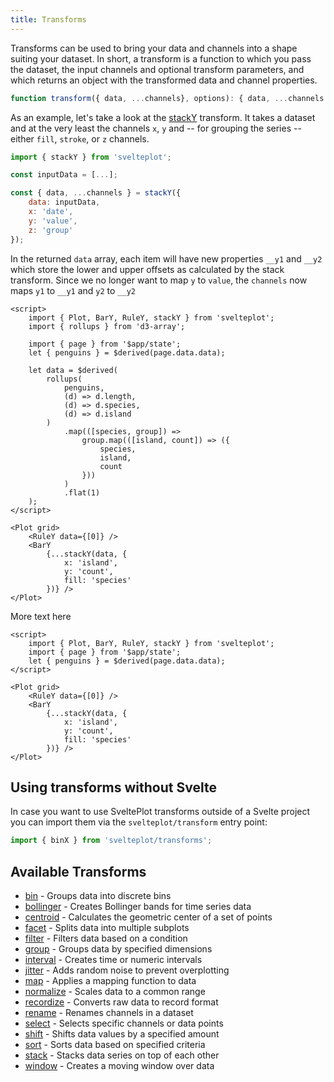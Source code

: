 ```yaml
---
title: Transforms
---
```


Transforms can be used to bring your data and channels into a shape suiting your dataset. In short, a transform is a function to which you pass the dataset, the input channels and optional transform parameters, and which returns an object with the transformed data and channel properties.

```js
function transform({ data, ...channels}, options): { data, ...channels }
```

As an example, let's take a look at the [stackY](/transforms/stack) transform. It takes a dataset and at the very least the channels `x`, `y` and -- for grouping the series -- either `fill`, `stroke`, or `z` channels.

```js
import { stackY } from 'svelteplot';

const inputData = [...];

const { data, ...channels } = stackY({
    data: inputData,
    x: 'date',
    y: 'value',
    z: 'group'
});

```

In the returned `data` array, each item will have new properties `__y1` and `__y2` which store the lower and upper offsets as calculated by the stack transform. Since we no longer want to map `y` to `value`, the `channels` now maps `y1` to `__y1` and `y2` to `__y2`

```svelte --live
<script>
    import { Plot, BarY, RuleY, stackY } from 'svelteplot';
    import { rollups } from 'd3-array';

    import { page } from '$app/state';
    let { penguins } = $derived(page.data.data);

    let data = $derived(
        rollups(
            penguins,
            (d) => d.length,
            (d) => d.species,
            (d) => d.island
        )
            .map(([species, group]) =>
                group.map(([island, count]) => ({
                    species,
                    island,
                    count
                }))
            )
            .flat(1)
    );
</script>

<Plot grid>
    <RuleY data={[0]} />
    <BarY
        {...stackY(data, {
            x: 'island',
            y: 'count',
            fill: 'species'
        })} />
</Plot>
```

More text here

```svelte
<script>
    import { Plot, BarY, RuleY, stackY } from 'svelteplot';
    import { page } from '$app/state';
    let { penguins } = $derived(page.data.data);
</script>

<Plot grid>
    <RuleY data={[0]} />
    <BarY
        {...stackY(data, {
            x: 'island',
            y: 'count',
            fill: 'species'
        })} />
</Plot>
```

## Using transforms without Svelte

In case you want to use SveltePlot transforms outside of a Svelte project you can import them via the `svelteplot/transform` entry point:

```js
import { binX } from 'svelteplot/transforms';
```
## Available Transforms

- [bin](/transforms/bin) - Groups data into discrete bins
- [bollinger](/transforms/bollinger) - Creates Bollinger bands for time series data
- [centroid](/transforms/centroid) - Calculates the geometric center of a set of points
- [facet](/transforms/facet) - Splits data into multiple subplots
- [filter](/transforms/filter) - Filters data based on a condition
- [group](/transforms/group) - Groups data by specified dimensions
- [interval](/transforms/interval) - Creates time or numeric intervals
- [jitter](/transforms/jitter) - Adds random noise to prevent overplotting
- [map](/transforms/map) - Applies a mapping function to data
- [normalize](/transforms/normalize) - Scales data to a common range
- [recordize](/transforms/recordize) - Converts raw data to record format
- [rename](/transforms/rename) - Renames channels in a dataset
- [select](/transforms/select) - Selects specific channels or data points
- [shift](/transforms/shift) - Shifts data values by a specified amount
- [sort](/transforms/sort) - Sorts data based on specified criteria
- [stack](/transforms/stack) - Stacks data series on top of each other
- [window](/transforms/window) - Creates a moving window over data
